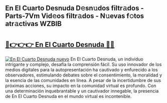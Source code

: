 ## En El Cuarto Desnuda D𝚎sn𝚞dos filtr𝚊dos - Parts-7Vm Vid𝚎os filtr𝚊dos - N𝚞evas f𝚘tos atr𝚊ctivas WZBIB

# <h2><a href="http://mb0pqj.tromn.icu/?c=En+El+Cuarto+Desnuda">🔗👉👉👉 En El Cuarto Desnuda 🔗🔗</a></h2>

[![En El Cuarto Desnuda nuevo](https://i.imgur.com/pEAQMta.gif)](http://mb0pqj.tromn.icu/?c=En+El+Cuarto+Desnuda)
En El Cuarto Desnuda, un individuo intrigante y complejo, desafía la comprensión fácil. Su uso innovador de los medios digitales para la autopresentación ha cautivado y enfurecido a los observadores, estimulando debates sobre el consentimiento, la moralidad y la esencia de las comunidades en línea. A pesar de la incertidumbre de sus próximas acciones, su impacto en la comunidad virtual es profundo. Con una determinación inquebrantable y un cautivador innegable, la presencia de En El Cuarto Desnuda en el mundo virtual es incontenible.

